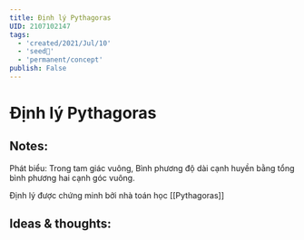 ```yaml
---
title: Định lý Pythagoras
UID: 2107102147
tags:
  - 'created/2021/Jul/10'
  - 'seed🥜'
  - 'permanent/concept'
publish: False
---
```

# Định lý Pythagoras

## Notes:
Phát biểu: Trong tam giác vuông, Bình phương độ dài cạnh huyền bằng tổng bình phương hai cạnh góc vuông.

Định lý được chứng minh bởi nhà toán học [[Pythagoras]]

## Ideas & thoughts:
